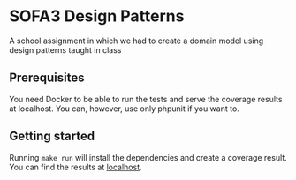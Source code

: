 # SOFA3 Design Patterns

A school assignment in which we had to create a domain model using design patterns taught in class

## Prerequisites

You need Docker to be able to run the tests and serve the coverage results at localhost. You can, however, use only phpunit if you want to.

## Getting started

Running `make run` will install the dependencies and create a coverage result. You can find the results at [localhost](http://localhost/).

